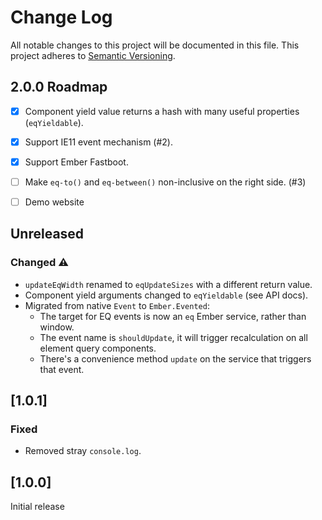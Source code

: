 Change Log
==========

All notable changes to this project will be documented in this file.
This project adheres to [Semantic Versioning](http://semver.org/).



2.0.0 Roadmap
-------------

- [x] Component yield value returns a hash with many useful properties (`eqYieldable`).
- [x] Support IE11 event mechanism (#2).
- [x] Support Ember Fastboot.
- [ ] Make `eq-to()` and `eq-between()` non-inclusive on the right side. (#3)
- [ ] Demo website



Unreleased
----------

### Changed :warning:
- `updateEqWidth` renamed to `eqUpdateSizes` with a different return value.
- Component yield arguments changed to `eqYieldable` (see API docs).
- Migrated from native `Event` to `Ember.Evented`:
  - The target for EQ events is now an `eq` Ember service, rather than window.
  - The event name is `shouldUpdate`, it will trigger recalculation on all element query components.
  - There's a convenience method `update` on the service that triggers that event.



[1.0.1]
-------

### Fixed
- Removed stray `console.log`.



[1.0.0]
-------

Initial release
